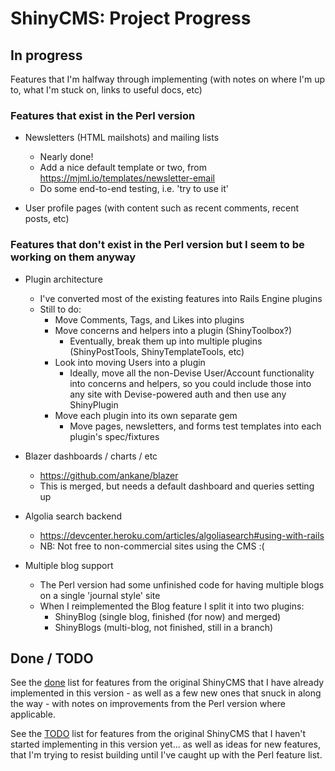 # ShinyCMS: Project Progress

## In progress

Features that I'm halfway through implementing (with notes on where I'm up to, what I'm stuck on, links to useful docs, etc)

### Features that exist in the Perl version

* Newsletters (HTML mailshots) and mailing lists
  * Nearly done!
  * Add a nice default template or two, from https://mjml.io/templates/newsletter-email
  * Do some end-to-end testing, i.e. 'try to use it'

* User profile pages (with content such as recent comments, recent posts, etc)

### Features that don't exist in the Perl version but I seem to be working on them anyway

* Plugin architecture
  * I've converted most of the existing features into Rails Engine plugins
  * Still to do:
    * Move Comments, Tags, and Likes into plugins
    * Move concerns and helpers into a plugin (ShinyToolbox?)
      * Eventually, break them up into multiple plugins (ShinyPostTools, ShinyTemplateTools, etc)
    * Look into moving Users into a plugin
      * Ideally, move all the non-Devise User/Account functionality into concerns and helpers, so
        you could include those into any site with Devise-powered auth and then use any ShinyPlugin
    * Move each plugin into its own separate gem
      * Move pages, newsletters, and forms test templates into each plugin's spec/fixtures

* Blazer dashboards / charts / etc
  * https://github.com/ankane/blazer
  * This is merged, but needs a default dashboard and queries setting up

* Algolia search backend
	* https://devcenter.heroku.com/articles/algoliasearch#using-with-rails
  * NB: Not free to non-commercial sites using the CMS :(

* Multiple blog support
  * The Perl version had some unfinished code for having multiple blogs on a single 'journal style' site
  * When I reimplemented the Blog feature I split it into two plugins:
    * ShinyBlog (single blog, finished (for now) and merged)
    * ShinyBlogs (multi-blog, not finished, still in a branch)


## Done / TODO

See the [done](done.md) list for features from the original ShinyCMS that I have already implemented
in this version - as well as a few new ones that snuck in along the way - with notes on improvements
from the Perl version where applicable.

See the [TODO](TODO.md) list for features from the original ShinyCMS that I haven't started implementing
in this version yet... as well as ideas for new features, that I'm trying to resist building until I've
caught up with the Perl feature list.
